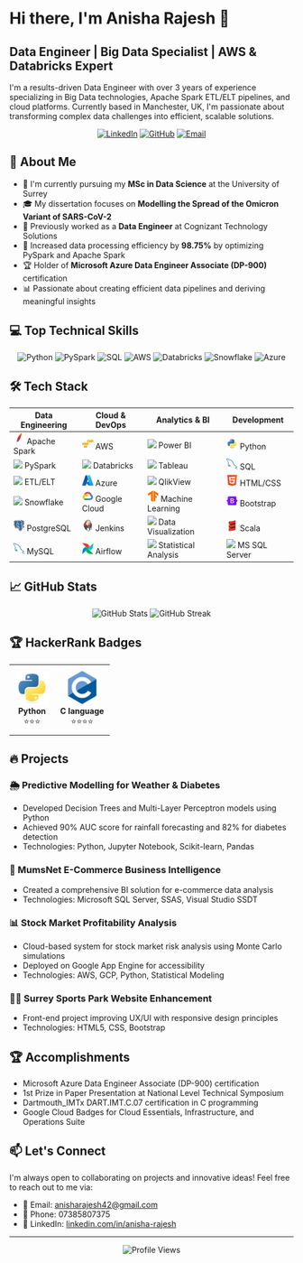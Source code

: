 # Hi there, I'm Anisha Rajesh 👋

## Data Engineer | Big Data Specialist | AWS & Databricks Expert

I'm a results-driven Data Engineer with over 3 years of experience specializing in Big Data technologies, Apache Spark ETL/ELT pipelines, and cloud platforms. Currently based in Manchester, UK, I'm passionate about transforming complex data challenges into efficient, scalable solutions.

<div align="center">
  
  [![LinkedIn](https://img.shields.io/badge/LinkedIn-0077B5?style=for-the-badge&logo=linkedin&logoColor=white)](https://www.linkedin.com/in/anisha-rajesh/)
  [![GitHub](https://img.shields.io/badge/GitHub-100000?style=for-the-badge&logo=github&logoColor=white)](https://github.com/arajesh24)
  [![Email](https://img.shields.io/badge/Email-D14836?style=for-the-badge&logo=gmail&logoColor=white)](mailto:anisharajesh42@gmail.com)
  
</div>

## 🚀 About Me

- 🔭 I'm currently pursuing my **MSc in Data Science** at the University of Surrey
- 🎓 My dissertation focuses on **Modelling the Spread of the Omicron Variant of SARS-CoV-2**
- 💼 Previously worked as a **Data Engineer** at Cognizant Technology Solutions
- 🌟 Increased data processing efficiency by **98.75%** by optimizing PySpark and Apache Spark
- 🏆 Holder of **Microsoft Azure Data Engineer Associate (DP-900)** certification
- 📊 Passionate about creating efficient data pipelines and deriving meaningful insights

## 💻 Top Technical Skills

<div align="center">
  
  ![Python](https://img.shields.io/badge/Python-3776AB?style=for-the-badge&logo=python&logoColor=white)
  ![PySpark](https://img.shields.io/badge/PySpark-E25A1C?style=for-the-badge&logo=apache-spark&logoColor=white)
  ![SQL](https://img.shields.io/badge/SQL-4479A1?style=for-the-badge&logo=postgresql&logoColor=white)
  ![AWS](https://img.shields.io/badge/AWS-232F3E?style=for-the-badge&logo=amazon-aws&logoColor=white)
  ![Databricks](https://img.shields.io/badge/Databricks-FF3621?style=for-the-badge&logo=databricks&logoColor=white)
  ![Snowflake](https://img.shields.io/badge/Snowflake-29B5E8?style=for-the-badge&logo=snowflake&logoColor=white)
  ![Azure](https://img.shields.io/badge/Azure-0078D4?style=for-the-badge&logo=microsoft-azure&logoColor=white)  
</div>

## 🛠️ Tech Stack


| Data Engineering | Cloud & DevOps | Analytics & BI | Development |
|------------------|----------------|----------------|-------------|
| <img src="https://raw.githubusercontent.com/devicons/devicon/master/icons/apache/apache-original.svg" width="20"/> Apache Spark | <img src="https://raw.githubusercontent.com/devicons/devicon/master/icons/amazonwebservices/amazonwebservices-original.svg" width="20"/> AWS | <img src="https://raw.githubusercontent.com/microsoft/PowerBI-Icons/main/SVG/Power-BI.svg" width="20"/> Power BI | <img src="https://raw.githubusercontent.com/devicons/devicon/master/icons/python/python-original.svg" width="20"/> Python |
| <img src="https://upload.wikimedia.org/wikipedia/commons/f/f3/Apache_Spark_logo.svg" width="20"/> PySpark | <img src="https://www.vectorlogo.zone/logos/databricks/databricks-icon.svg" width="20"/> Databricks | <img src="https://raw.githubusercontent.com/devicons/devicon/master/icons/tableau/tableau-original.svg" width="20"/> Tableau | <img src="https://raw.githubusercontent.com/devicons/devicon/master/icons/mysql/mysql-original.svg" width="20"/> SQL |
| <img src="https://www.svgrepo.com/show/306596/dataflow.svg" width="20"/> ETL/ELT | <img src="https://raw.githubusercontent.com/devicons/devicon/master/icons/azure/azure-original.svg" width="20"/> Azure | <img src="https://www.vectorlogo.zone/logos/qlikview/qlikview-icon.svg" width="20"/> QlikView | <img src="https://raw.githubusercontent.com/devicons/devicon/master/icons/html5/html5-original.svg" width="20"/> HTML/CSS |
| <img src="https://www.vectorlogo.zone/logos/snowflake/snowflake-icon.svg" width="20"/> Snowflake | <img src="https://raw.githubusercontent.com/devicons/devicon/master/icons/googlecloud/googlecloud-original.svg" width="20"/> Google Cloud | <img src="https://raw.githubusercontent.com/devicons/devicon/master/icons/tensorflow/tensorflow-original.svg" width="20"/> Machine Learning | <img src="https://raw.githubusercontent.com/devicons/devicon/master/icons/bootstrap/bootstrap-original.svg" width="20"/> Bootstrap |
| <img src="https://raw.githubusercontent.com/devicons/devicon/master/icons/postgresql/postgresql-original.svg" width="20"/> PostgreSQL | <img src="https://raw.githubusercontent.com/devicons/devicon/master/icons/jenkins/jenkins-original.svg" width="20"/> Jenkins | <img src="https://www.svgrepo.com/show/306453/tableau.svg" width="20"/> Data Visualization | <img src="https://raw.githubusercontent.com/devicons/devicon/master/icons/scala/scala-original.svg" width="20"/> Scala |
| <img src="https://raw.githubusercontent.com/devicons/devicon/master/icons/mysql/mysql-original.svg" width="20"/> MySQL | <img src="https://raw.githubusercontent.com/apache/airflow/main/airflow/www/static/pin_100.png" width="20"/> Airflow | <img src="https://www.svgrepo.com/show/306453/tableau.svg" width="20"/> Statistical Analysis | <img src="https://www.svgrepo.com/show/303229/microsoft-sql-server-logo.svg" width="20"/> MS SQL Server |

## 📈 GitHub Stats

<div align="center">
  <img src="https://github-readme-stats.vercel.app/api?username=arajesh24&show_icons=true&theme=radical" alt="GitHub Stats" />
  <img src="https://github-readme-streak-stats.herokuapp.com/?user=arajesh24&theme=radical" alt="GitHub Streak" />
</div>

## 🏆 HackerRank Badges

<div align="center">
  <table>
    <tr>
      <td align="center" style="padding:10px">
        <img src="https://raw.githubusercontent.com/devicons/devicon/master/icons/python/python-original.svg" width="60" height="60"/><br />
        <strong>Python</strong><br />
        ⭐⭐⭐
      <td align="center" style="padding:10px">
        <img src="https://raw.githubusercontent.com/devicons/devicon/master/icons/c/c-original.svg" width="60" height="60"/><br />
        <strong>C language</strong><br />
        ⭐⭐⭐⭐
      </td>
    </tr>
  </table>
</div>

## 🔥 Projects

### 🌦️ Predictive Modelling for Weather & Diabetes
- Developed Decision Trees and Multi-Layer Perceptron models using Python
- Achieved 90% AUC score for rainfall forecasting and 82% for diabetes detection
- Technologies: Python, Jupyter Notebook, Scikit-learn, Pandas

### 🛒 MumsNet E-Commerce Business Intelligence
- Created a comprehensive BI solution for e-commerce data analysis
- Technologies: Microsoft SQL Server, SSAS, Visual Studio SSDT

### 📊 Stock Market Profitability Analysis
- Cloud-based system for stock market risk analysis using Monte Carlo simulations
- Deployed on Google App Engine for accessibility
- Technologies: AWS, GCP, Python, Statistical Modeling

### 🏃‍♀️ Surrey Sports Park Website Enhancement
- Front-end project improving UX/UI with responsive design principles
- Technologies: HTML5, CSS, Bootstrap

## 🏆 Accomplishments

- Microsoft Azure Data Engineer Associate (DP-900) certification
- 1st Prize in Paper Presentation at National Level Technical Symposium
- Dartmouth_IMTx DART.IMT.C.07 certification in C programming
- Google Cloud Badges for Cloud Essentials, Infrastructure, and Operations Suite

## 📫 Let's Connect

I'm always open to collaborating on projects and innovative ideas! Feel free to reach out to me via:
- 📧 Email: anisharajesh42@gmail.com
- 📱 Phone: 07385807375
- 🔗 LinkedIn: [linkedin.com/in/anisha-rajesh](https://www.linkedin.com/in/anisha-rajesh/)

---

<div align="center">
  <img src="https://komarev.com/ghpvc/?username=arajesh24&color=blueviolet" alt="Profile Views" />
</div>
